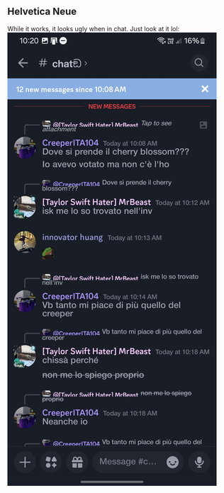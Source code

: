 ## Helvetica Neue
While it works, it looks ugly when in chat. Just look at it lol:
![HelveticaNeue-image](https://github.com/vorlie/Theme-Fonts/raw/main/previews/HelveticaNeue.jpg)